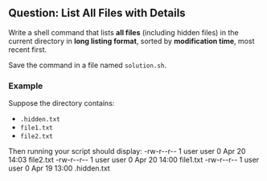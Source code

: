 ## Question: List All Files with Details

Write a shell command that lists **all files** (including hidden files) in the current directory in **long listing format**, sorted by **modification time**, most recent first.

Save the command in a file named `solution.sh`.

### Example
Suppose the directory contains:

- `.hidden.txt`
- `file1.txt`
- `file2.txt`

Then running your script should display:
-rw-r--r-- 1 user user 0 Apr 20 14:03 file2.txt
-rw-r--r-- 1 user user 0 Apr 20 14:00 file1.txt
-rw-r--r-- 1 user user 0 Apr 19 13:00 .hidden.txt